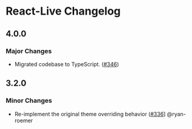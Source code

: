 # React-Live Changelog

## 4.0.0

### Major Changes

- Migrated codebase to TypeScript. ([#346](https://github.com/FormidableLabs/react-live/pull/346))

## 3.2.0

### Minor Changes

- Re-implement the original theme overriding behavior ([#336](https://github.com/FormidableLabs/react-live/pull/336)] @ryan-roemer
